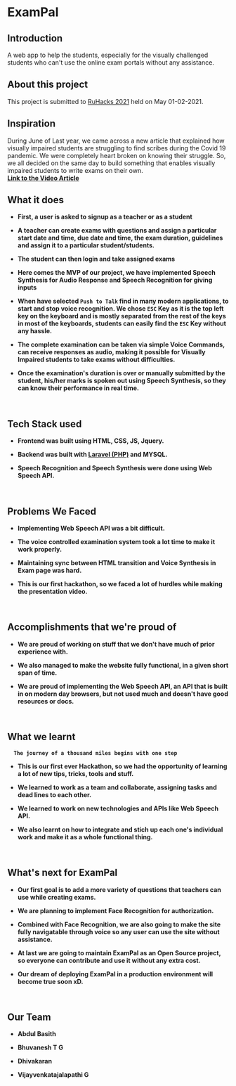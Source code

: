 # ExamPal

## Introduction
A web app to help the students, especially for the visually challenged students who can't use the online exam portals without any assistance.
<br>



## About this project
This project is submitted to [RuHacks 2021](https://ruhacks.com/) held on May 01-02-2021.
<br>



## Inspiration
During June of Last year, we came across a new article that explained how visually impaired students are struggling to find scribes during the Covid 19 pandemic. We were completely heart broken on knowing their struggle. So, we all decided on the same day to build something that enables visually impaired students to write exams on their own.<br>
**[Link to the Video Article ](https://youtu.be/bX6da6sWnIU)**
<br>


## What it does
- **First, a user is asked to signup as a teacher or as a student**

- **A teacher can create exams with questions and assign a particular start date and time, due date and time, the exam duration, guidelines and assign it to a particular student/students.**

- **The student can then login and take assigned exams**

- **Here comes the MVP of our project, we have implemented Speech Synthesis for Audio Response and Speech Recognition for giving inputs**

- **When have selected  ```Push to Talk``` find in many modern applications, to start and stop voice recognition.  We chose ```ESC``` Key as it is the top left key on the keyboard and is mostly separated from the rest of the keys in most of the keyboards, students can easily find the ```ESC``` Key without any hassle.** 
- **The complete examination can be taken via simple Voice Commands, can receive responses as audio, making it possible for Visually Impaired students to take exams without difficulties.**

- **Once the examination's duration is over or manually submitted by the student, his/her marks is spoken out using Speech Synthesis, so they can know their performance in real time.**
<br>


## Tech Stack used
- **Frontend was built using HTML, CSS, JS, Jquery.**

- **Backend was built with [Laravel (PHP)](https://laravel.com) and MYSQL.**

- **Speech Recognition and Speech Synthesis were done using Web Speech API.**
<br>


## Problems We Faced
- **Implementing Web Speech API was a bit difficult.**

- **The voice controlled examination system took a lot time to make it work properly.**

- **Maintaining sync between HTML transition and Voice Synthesis in Exam page was hard.**

- **This is our first hackathon, so we faced a lot of hurdles while making the presentation video.**
<br>


## Accomplishments that we're proud of
- **We are proud of working on stuff that we don't have much of prior experience with.**

- **We also managed to make the website fully functional, in a given short span of time.**

- **We are proud of implementing the Web Speech API, an API that is built in on modern day browsers, but not used much and doesn't have good resources or docs.**
<br>


## What we learnt
**```   The journey of a thousand miles begins with one step   ```**
- **This is our first ever Hackathon, so we had the opportunity of learning a lot of new tips, tricks, tools and stuff.**

- **We learned to work as  a team and collaborate, assigning tasks and dead lines to each other.**

- **We learned to work on new technologies and APIs like Web Speech API.**

- **We also learnt on how to integrate and stich up each one's individual work and make it as a whole functional thing.**
<br>


## What's next for ExamPal
- **Our first goal is to add a more variety of questions that teachers can use while creating exams.**

- **We are planning to implement Face Recognition for authorization.**

- **Combined with Face Recognition, we are also going to make the site fully navigatable through voice so any user can use the site without assistance.**

- **At last we are going to maintain ExamPal as an Open Source project, so everyone can contribute and use it without any extra cost.**

- **Our dream of deploying ExamPal in a production environment will become true soon xD.**
<br>


## Our Team
- **Abdul Basith**

- **Bhuvanesh T G**

- **Dhivakaran**

- **Vijayvenkatajalapathi G**

